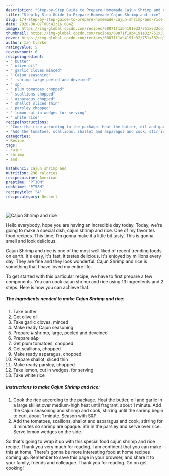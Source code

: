 ```yaml
---
description: "Step-by-Step Guide to Prepare Homemade Cajun Shrimp and rice"
title: "Step-by-Step Guide to Prepare Homemade Cajun Shrimp and rice"
slug: 174-step-by-step-guide-to-prepare-homemade-cajun-shrimp-and-rice
date: 2020-08-07T00:41:16.084Z
image: https://img-global.cpcdn.com/recipes/68071f1ab4191e32/751x532cq70/cajun-shrimp-and-rice-recipe-main-photo.jpg
thumbnail: https://img-global.cpcdn.com/recipes/68071f1ab4191e32/751x532cq70/cajun-shrimp-and-rice-recipe-main-photo.jpg
cover: https://img-global.cpcdn.com/recipes/68071f1ab4191e32/751x532cq70/cajun-shrimp-and-rice-recipe-main-photo.jpg
author: Ian Clarke
ratingvalue: 5
reviewcount: 6
recipeingredient:
- " butter"
- " olive oil"
- " garlic cloves minced"
- " Cajun seasoning"
- "  shrimp large peeled and deveined"
- " sp"
- " plum tomatoes chopped"
- " scallions chopped"
- " asparagus chopped"
- " shallot sliced thin"
- " parsley chopped"
- " lemon cut in wedges for serving"
- " white rice"
recipeinstructions:
- "Cook the rice according to the package. Heat the butter, oil and garlic in a large skillet over medium-high heat until fragrant, about 1 minute. Add the Cajun seasoning and shrimp and cook, stirring until the shrimp begin to curl, about 1 minute. Season with S&amp;P."
- "Add the tomatoes, scallions, shallot and asparagus and cook, stirring for 4 minutes so shrimp are opaque. Stir in the parsley and serve over rice. Serve lemon wedges on the side."
categories:
- Recipe
tags:
- cajun
- shrimp
- and

katakunci: cajun shrimp and 
nutrition: 298 calories
recipecuisine: American
preptime: "PT10M"
cooktime: "PT58M"
recipeyield: "4"
recipecategory: Dessert

---
```



![Cajun Shrimp and rice](https://img-global.cpcdn.com/recipes/68071f1ab4191e32/751x532cq70/cajun-shrimp-and-rice-recipe-main-photo.jpg)

Hello everybody, hope you are having an incredible day today. Today, we're going to make a special dish, cajun shrimp and rice. One of my favorites food recipes. This time, I'm gonna make it a little bit tasty. This is gonna smell and look delicious.



Cajun Shrimp and rice is one of the most well liked of recent trending foods on earth. It's easy, it's fast, it tastes delicious. It's enjoyed by millions every day. They are fine and they look wonderful. Cajun Shrimp and rice is something that I have loved my entire life.


To get started with this particular recipe, we have to first prepare a few components. You can cook cajun shrimp and rice using 13 ingredients and 2 steps. Here is how you can achieve that.

<!--inarticleads1-->

##### The ingredients needed to make Cajun Shrimp and rice:

1. Take  butter
1. Get  olive oil
1. Take  garlic cloves, minced
1. Make ready  Cajun seasoning
1. Prepare  # shrimp, large, peeled and deveined
1. Prepare  s&amp;p
1. Get  plum tomatoes, chopped
1. Get  scallions, chopped
1. Make ready  asparagus, chopped
1. Prepare  shallot, sliced thin
1. Make ready  parsley, chopped
1. Take  lemon, cut in wedges, for serving
1. Take  white rice




<!--inarticleads2-->

##### Instructions to make Cajun Shrimp and rice:

1. Cook the rice according to the package. Heat the butter, oil and garlic in a large skillet over medium-high heat until fragrant, about 1 minute. Add the Cajun seasoning and shrimp and cook, stirring until the shrimp begin to curl, about 1 minute. Season with S&amp;P.
1. Add the tomatoes, scallions, shallot and asparagus and cook, stirring for 4 minutes so shrimp are opaque. Stir in the parsley and serve over rice. Serve lemon wedges on the side.




So that's going to wrap it up with this special food cajun shrimp and rice recipe. Thank you very much for reading. I am confident that you can make this at home. There's gonna be more interesting food at home recipes coming up. Remember to save this page in your browser, and share it to your family, friends and colleague. Thank you for reading. Go on get cooking!
